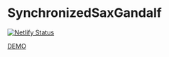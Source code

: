 # SynchronizedSaxGandalf

[![Netlify Status](https://api.netlify.com/api/v1/badges/963b2fe0-826c-435d-9e0b-83e965acd81e/deploy-status)](https://app.netlify.com/sites/synchronized-sax-gandalf/deploys)

[DEMO](https://synchronized-sax-gandalf.netlify.app)
